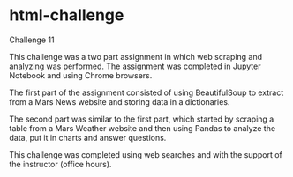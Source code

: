 # html-challenge
 Challenge 11

This challenge was a two part assignment in which web scraping and analyzing was performed.  The assignment was completed in Jupyter Notebook and using Chrome browsers. 
 
 The first part of the assignment consisted of using BeautifulSoup to extract from a Mars News website and storing data in a dictionaries.  

The second part was similar to the first part, which started by scraping a table from a Mars Weather website and then using Pandas to analyze the data, put it in charts and answer questions.

This challenge was completed using web searches and with the support of the instructor (office hours).  
